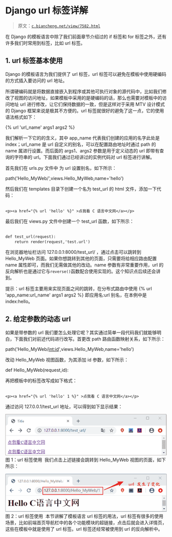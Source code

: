 # Django url 标签详解

> 原文：[`c.biancheng.net/view/7582.html`](http://c.biancheng.net/view/7582.html)

在 Django 的模板语言中除了我们前面章节介绍过的 if 标签和 for 标签之外，还有许多我们时常用到标签，比如 url 标签。

## 1\. url 标签基本使用

Django 的模板语言为我们提供了 url 标签，url 标签可以避免在模板中使用硬编码的方式插入要访问的 url 地址。

所谓硬编码就是将数据直接嵌入到程序或其他可执行对象的源代码中，比如我们修改了视图的访问地址，如果模板中采用的是硬编码的话，那么也需要对模板中的访问地址 url 进行修改，让它们保持数据的一致，但是这样对于采用 MTV 设计模式的 Django 框架来说是极其不方便的。url 标签就很好的避免了这一点，它的使用语法格式如下：

{% url 'url_name' args1 args2 %}

我们解析一下它的的含义，其中 app_name 代表我们创建的应用的名字此处是 index；url_name 是 url 自定义的别名，可以在配置路由地址时通过 path 的 name 属进行设置。而后面的 args1、args2 参数是用于定义动态的 url 即带有查询的字符串的 url。下面我们通过已经讲过的实例代码对 url 标签进行讲解。

首先我们在 urls.py 文件中 为 url 设置别名，如下所示：

path('Hello_MyWeb/',views.Hello_MyWeb,name='hello')

然后我们在 templates 目录下创建一个名为 test_url 的 html 文件，添加一下代码：

```

<p><a href="{% url 'hello' %}" >点我看 C 语言中文网</a></p>
```

最后我们在 views.py 文件中创建一个 test_url 函数，如下所示：

```

def test_url(request):
    return render(request,'test.url')
```

在浏览器地址栏访问 127.0.0.1:8000/test_url/ ，通过点击可以跳转到 Hello_MyWeb 页面。如果你想跳转到其他的页面，只需要将给相应路由配置 name 属性即可，而我们无需做其他的改动。name 参数有非常重要作用，url 的反向解析也是通过它与`reverse()`函数配合使用实现的。这个知识点后续还会讲到。

提示：url 标签主要用来实现页面之间的跳转，在分布式路由中使用 {% url 'app_name:url_name' args1 args2 %} 即应用名:url 别名，在本例中是 index:hello。

## 2\. 给定参数的动态 url

如果是带参数的 url 我们要怎么处理它呢？其实通过简单一段代码我们就能够明白，下面我们对前述代码进行改写。首更改 path 路由函数映射关系，如下所示：

path('Hello_MyWeb/<int:id>',views.Hello_MyWeb,name='hello')

改动 Hello_MyWeb 视图函数，为其添加 id 参数，如下所示：

def Hello_MyWeb(request,id):

再把模板中的标签改写成如下格式：

```

<p><a href="{% url 'hello' 1 %}" >点我看 C 语言中文网</a></p>
```

通过访问 127.0.0.1/test_url 地址，可以得到如下显示结果：

![url 标签使用](img/74454c31cec0903f4324d9334898ba68.png)
图 1：url 标签使用
 我们点击上述链接会跳转到 Hello_MyWeb 视图的页面，如下所示：

![url 标签的使用](img/25a2143549896d92675c482a9e9d0af4.png)
图 2：url 标签使用
 本节讲解了模板语言 url 标签的用法，url 标签有很多的使用场景，比如前端首页导航栏中的各个功能模块的超链接，点击后就会进入详情页，这些在模板中就是使用了 url 标签。url 标签还经常被使用到 url 的反向解析中。